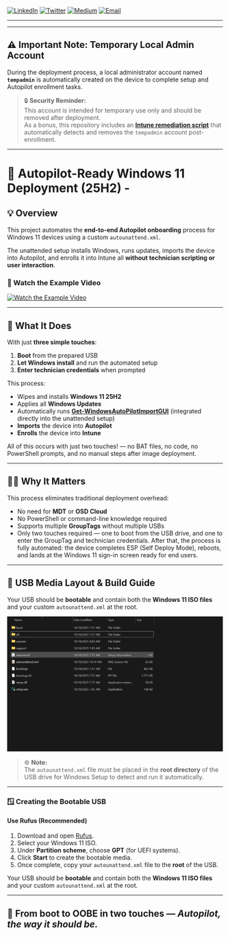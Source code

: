 [![LinkedIn](https://img.shields.io/badge/LinkedIn-0A66C2?style=for-the-badge&logo=linkedin&logoColor=white)](https://www.linkedin.com/in/markorr321/)
[![Twitter](https://img.shields.io/badge/Twitter-1DA1F2?style=for-the-badge&logo=twitter&logoColor=white)](https://x.com/MarkHunterOrr)
[![Medium](https://img.shields.io/badge/Medium-000000?style=for-the-badge&logo=medium&logoColor=white)](https://medium.com/@markhunterorr)
[![Email](https://img.shields.io/badge/Email-D14836?style=for-the-badge&logo=gmail&logoColor=white)](mailto:markorr321@gmail.com)

---

---

## ⚠️ Important Note: Temporary Local Admin Account

During the deployment process, a local administrator account named **`tempadmin`** is automatically created on the device to complete setup and Autopilot enrollment tasks.

> 🔒 **Security Reminder:**  
> This account is intended for temporary use only and should be removed after deployment.  
> As a bonus, this repository includes an [**Intune remediation script**](https://github.com/markorr321/autounattend_and_autopilotinfoimportgui/tree/main/images) that automatically detects and removes the `tempadmin` account post-enrollment.

---


# 🧰 Autopilot-Ready Windows 11 Deployment (25H2) - 

## 💡 Overview
This project automates the **end-to-end Autopilot onboarding** process for Windows 11 devices using a custom `autounattend.xml`.

The unattended setup installs Windows, runs updates, imports the device into Autopilot, and enrolls it into Intune all **without technician scripting or user interaction**.

### 🎥 Watch the Example Video
[![Watch the Example Video](https://img.youtube.com/vi/90yOurzSGT4/0.jpg)](https://youtu.be/90yOurzSGT4?si=8eL8daCTa03LAy8T)

---

## 🚀 What It Does

With just **three simple touches**:

1. **Boot** from the prepared USB  
2. **Let Windows install** and run the automated setup  
3. **Enter technician credentials** when prompted  

This process:

- Wipes and installs **Windows 11 25H2**  
- Applies all **Windows Updates**  
- Automatically runs **[Get-WindowsAutoPilotImportGUI](https://github.com/ugurkocde/AutoPilot_Import_GUI)** (integrated directly into the unattended setup)  
- **Imports** the device into **Autopilot**  
- **Enrolls** the device into **Intune**

All of this occurs with just two touches! — no BAT files, no code, no PowerShell prompts, and no manual steps after image deployment.

---

## 🧑‍💻 Why It Matters

This process eliminates traditional deployment overhead:

- No need for **MDT** or **OSD Cloud**  
- No PowerShell or command-line knowledge required  
- Supports multiple **GroupTags** without multiple USBs  
- Only two touches required — one to boot from the USB drive, and one to enter the GroupTag and technician credentials. After that, the process is fully automated: the device completes ESP (Self Deploy Mode), reboots, and lands at the Windows 11 sign-in screen ready for end users.

---

## 💾 USB Media Layout & Build Guide

Your USB should be **bootable** and contain both the **Windows 11 ISO files** and your custom `autounattend.xml` at the root.

![USB Structure](https://github.com/markorr321/autounattend_and_autopilotinfoimportgui/blob/main/images/USB%20Structure.png)

> ⚙️ **Note:**  
> The `autounattend.xml` file must be placed in the **root directory** of the USB drive for Windows Setup to detect and run it automatically.

---

### 🪟 Creating the Bootable USB

#### Use Rufus (Recommended)
1. Download and open [Rufus](https://rufus.ie).  
2. Select your Windows 11 ISO.  
3. Under **Partition scheme**, choose **GPT** (for UEFI systems).  
4. Click **Start** to create the bootable media.  
5. Once complete, copy your `autounattend.xml` file to the **root** of the USB.


Your USB should be **bootable** and contain both the **Windows 11 ISO files** and your custom `autounattend.xml` at the root.

---

## 🚀 From boot to OOBE in two touches — *Autopilot, the way it should be.*





